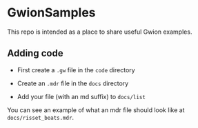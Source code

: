 # GwionSamples

This repo is intended as a place to share useful Gwion examples.


## Adding code

  * First create a `.gw` file in the `code` directory

  * Create an `.mdr` file in the `docs` directory

  * Add your file (with an md suffix) to `docs/list`

You can see an example of what an mdr file should look like at `docs/risset_beats.mdr`.
